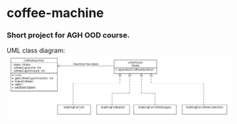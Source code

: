 # coffee-machine

### Short project for AGH OOD course.

UML class diagram:
![class diagram](./coffee_machine.png)
